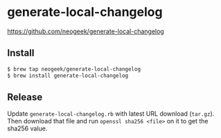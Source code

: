 # generate-local-changelog

<https://github.com/neogeek/generate-local-changelog>

## Install

```bash
$ brew tap neogeek/generate-local-changelog
$ brew install generate-local-changelog
```

## Release

Update `generate-local-changelog.rb` with latest URL download (`tar.gz`). Then download that file and run `openssl sha256 <file>` on it to get the sha256 value.
